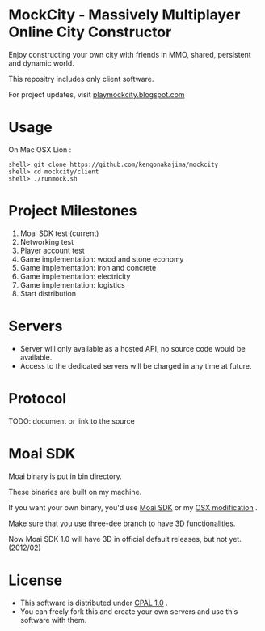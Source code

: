 MockCity - Massively Multiplayer Online City Constructor
====
Enjoy constructing your own city with friends 
in MMO, shared, persistent and dynamic world.

This repositry includes only client software.

For project updates, visit <a href="http://playmockcity.blogspot.com/">playmockcity.blogspot.com</a>


Usage
====
On Mac OSX Lion : 

    shell> git clone https://github.com/kengonakajima/mockcity
    shell> cd mockcity/client
    shell> ./runmock.sh
 

Project Milestones
====
 1. Moai SDK test  (current)
 2. Networking test
 3. Player account test
 4. Game implementation: wood and stone economy
 5. Game implementation: iron and concrete 
 6. Game implementation: electricity 
 7. Game implementation: logistics 
 8. Start distribution 




Servers
====
 - Server will only available as a hosted API, no source code would be available.
 - Access to the dedicated servers will be charged in any time at future.

Protocol
====
TODO: document or link to the source


Moai SDK
====
Moai binary is put in bin directory.

These binaries are built on my machine.

If you want your own binary, you'd use [Moai SDK](https://github.com/moai/moai-dev)
or my [OSX modification](https://github.com/kengonakajima/moai-dev) .

Make sure that you use three-dee branch to have 3D functionalities.

Now Moai SDK 1.0 will have 3D in official default releases, but not yet.(2012/02)
 

License
====
 - This software is distributed under [CPAL 1.0](http://opensource.org/licenses/cpal_1.0) .
 - You can freely fork this and create your own servers and use this software with them.



